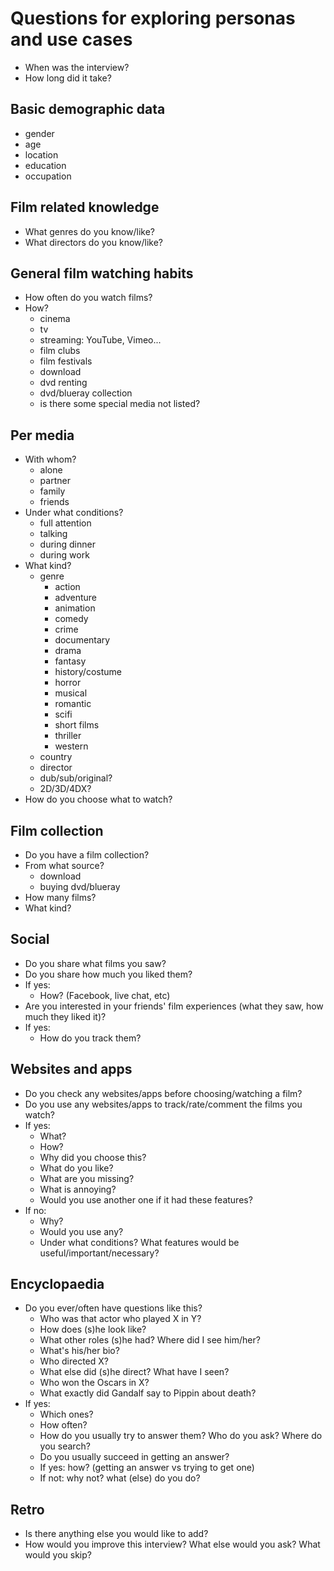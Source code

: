 # Questions for exploring personas and use cases

- When was the interview?
- How long did it take?


## Basic demographic data

- gender
- age
- location
- education
- occupation


## Film related knowledge

- What genres do you know/like?
- What directors do you know/like?


## General film watching habits

- How often do you watch films?
- How?
    - cinema
    - tv
    - streaming: YouTube, Vimeo...
    - film clubs
    - film festivals
    - download
    - dvd renting
    - dvd/blueray collection
    - is there some special media not listed?


## Per media

- With whom?
    - alone
    - partner
    - family
    - friends
- Under what conditions?
    - full attention
    - talking
    - during dinner
    - during work
- What kind?
    - genre
        - action
        - adventure
        - animation
        - comedy
        - crime
        - documentary
        - drama
        - fantasy
        - history/costume
        - horror
        - musical
        - romantic
        - scifi
        - short films
        - thriller
        - western
    - country
    - director
    - dub/sub/original?
    - 2D/3D/4DX?
- How do you choose what to watch?


## Film collection

- Do you have a film collection?
- From what source?
    - download
    - buying dvd/blueray
- How many films?
- What kind?


## Social

- Do you share what films you saw?
- Do you share how much you liked them?
- If yes:
    - How? (Facebook, live chat, etc)
- Are you interested in your friends' film experiences (what they saw, how much they liked it)?
- If yes:
    - How do you track them?


## Websites and apps

- Do you check any websites/apps before choosing/watching a film?
- Do you use any websites/apps to track/rate/comment the films you watch?
- If yes:
    - What?
    - How?
    - Why did you choose this?
    - What do you like?
    - What are you missing?
    - What is annoying?
    - Would you use another one if it had these features?
- If no:
    - Why?
    - Would you use any?
    - Under what conditions? What features would be useful/important/necessary?


## Encyclopaedia

- Do you ever/often have questions like this?
    - Who was that actor who played X in Y?
    - How does (s)he look like?
    - What other roles (s)he had? Where did I see him/her?
    - What's his/her bio?
    - Who directed X?
    - What else did (s)he direct? What have I seen?
    - Who won the Oscars in X?
    - What exactly did Gandalf say to Pippin about death?
- If yes:
    - Which ones?
    - How often?
    - How do you usually try to answer them? Who do you ask? Where do you search?
    - Do you usually succeed in getting an answer?
    - If yes: how? (getting an answer vs trying to get one)
    - If not: why not? what (else) do you do?


## Retro

- Is there anything else you would like to add?
- How would you improve this interview? What else would you ask? What would you skip?

